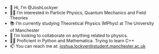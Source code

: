 - 👋 Hi, I’m @JoshLockyer
- 🕵️‍♂️ I’m interested in Particle Physics, Quantum Mechanics and Field Theories
- 📚 I’m currently studying Theoretical Physics (MPhys) at The University of Manchester
- 💞️ I’m looking to collaborate on anything related to physics.
- 🧑‍💻 Proficient in Python and Mathematica. Trying to learn C++
- 📫 You can reach me at: joshua.lockyer@student.manchester.ac.uk

<!---
JoshLockyer/JoshLockyer is a ✨ special ✨ repository because its `README.md` (this file) appears on your GitHub profile.
You can click the Preview link to take a look at your changes.
--->
